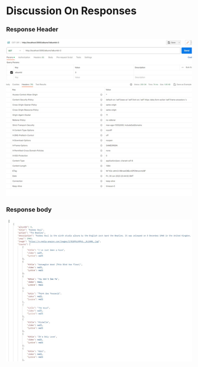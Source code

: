 # Discussion On Responses

### Response Header
![Synchronous](../Diagrams/Discussion-ResponseHeaders.jpg)

### Response body
![Synchronous](../Diagrams/Discussion-ResponseBody.jpg)

